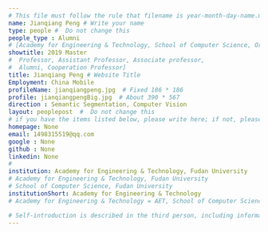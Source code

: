 ```yaml
---
# This file must follow the rule that filename is year-month-day-name.md .
name: Jianqiang Peng # Write your name
type: people #  Do not change this
people_type : Alumni
# [Academy for Engineering & Technology, School of Computer Science, Organizer]
showtitle: 2019 Master
#  Professor, Assistant Professor, Associate professor,
#  Alumni, Cooperation Professor]
title: Jianqiang Peng # Website Title
Employment: China Mobile
profileName: jianqiangpeng.jpg  # Fixed 186 * 186
profile: jianqiangpengBig.jpg  # About 390 * 567
direction : Semantic Segmentation, Computer Vision
layout: peoplepost  #  Do not change this
# if you have the items listed below, please write here; if not, please write None.
homepage: None
email: 1498315519@qq.com
google : None
github : None
linkedin: None
# 
institution: Academy for Engineering & Technology, Fudan University
# Academy for Engineering & Technology, Fudan University
# School of Computer Science, Fudan University
institutionShort: Academy for Engineering & Technology
# Academy for Engineering & Technology = AET, School of Computer Science = SCS

# Self-introduction is described in the third person, including information such as educational experience
---
```





 

